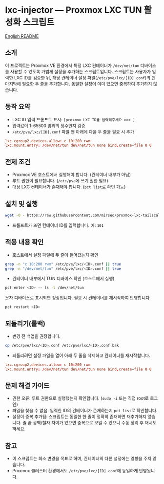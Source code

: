 # lxc-injector — Proxmox LXC TUN 활성화 스크립트

[English README](README.en.md)

## 소개
이 프로젝트는 Proxmox VE 환경에서 특정 LXC 컨테이너가 `/dev/net/tun` 디바이스를 사용할 수 있도록 가볍게 설정을 추가하는 스크립트입니다. 스크립트는 사용자가 입력한 LXC ID를 검증한 뒤, 해당 컨테이너 설정 파일(`/etc/pve/lxc/[ID].conf`)의 맨 마지막에 필요한 두 줄을 추가합니다. 동일한 설정이 이미 있으면 중복하여 추가하지 않습니다.

## 동작 요약
- LXC ID 입력 프롬프트 표시: `[proxmox LXC ID를 입력해주세요 >>> ]`
- 입력값이 1–65500 범위의 정수인지 검증
- `/etc/pve/lxc/[ID].conf` 파일 맨 아래에 다음 두 줄을 필요 시 추가

```conf
lxc.cgroup2.devices.allow: c 10:200 rwm
lxc.mount.entry: /dev/net/tun dev/net/tun none bind,create=file 0 0
```

## 전제 조건
- Proxmox VE 호스트에서 실행해야 합니다. (컨테이너 내부가 아님)
- 루트 권한이 필요합니다. (`/etc/pve`에 쓰기 권한 필요)
- 대상 LXC 컨테이너가 존재해야 합니다. (`pct list`로 확인 가능)

## 설치 및 실행
```bash
wget -O - https://raw.githubusercontent.com/mirseo/proxmox-lxc-tailscale-injector/refs/heads/main/install.sh | sudo bash
```
- 프롬프트가 뜨면 컨테이너 ID를 입력합니다. 예: `101`

## 적용 내용 확인
- 호스트에서 설정 파일에 두 줄이 들어갔는지 확인
```bash
grep -n "c 10:200 rwm" /etc/pve/lxc/<ID>.conf || true
grep -n "/dev/net/tun" /etc/pve/lxc/<ID>.conf || true
```
- 컨테이너 내부에서 TUN 디바이스 확인 (호스트에서 실행)
```bash
pct enter <ID> -- ls -l /dev/net/tun
```
문자 디바이스로 표시되면 정상입니다. 필요 시 컨테이너를 재시작하여 반영합니다.
```bash
pct restart <ID>
```

## 되돌리기(롤백)
- 변경 전 백업을 권장합니다.
```bash
cp /etc/pve/lxc/<ID>.conf /etc/pve/lxc/<ID>.conf.bak
```
- 되돌리려면 설정 파일을 열어 아래 두 줄을 삭제하고 컨테이너를 재시작합니다.
```conf
lxc.cgroup2.devices.allow: c 10:200 rwm
lxc.mount.entry: /dev/net/tun dev/net/tun none bind,create=file 0 0
```

## 문제 해결 가이드
- 권한 오류: 루트 권한으로 실행했는지 확인합니다. (`sudo -i` 또는 직접 root로 로그인)
- 파일을 찾을 수 없음: 입력한 ID의 컨테이너가 존재하는지 `pct list`로 확인합니다.
- 설정이 중복 추가됨: 스크립트는 동일한 한 줄이 정확히 존재하면 재추가하지 않습니다. 줄 끝 공백/철자 차이가 있으면 중복으로 보일 수 있으니 수동 정리 후 재시도하세요.

## 참고
- 이 스크립트는 최소 변경을 목표로 하며, 컨테이너의 다른 설정에는 영향을 주지 않습니다.
- Proxmox 클러스터 환경에서도 `/etc/pve/lxc/[ID].conf`에 동일하게 반영됩니다.

